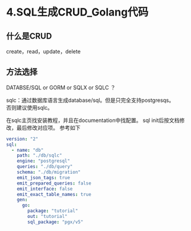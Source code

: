 # 4.SQL生成CRUD_Golang代码

## 什么是CRUD 
create，read，update，delete 

## 方法选择  
DATABSE/SQL or GORM or SQLX or SQLC ？  

sqlc：通过数据库语言生成database/sql。但是只完全支持postgresqs。  
否则建议使用sqlc。  

在sqlc主页找安装教程，并且在documentation中找配置。
sql init后按文档修改，最后修改对应项。
参考如下
```yaml
version: "2"
sql:
  - name: "db"
    path: "./db/sqlc"
    engine: "postgresql"
    queries: "./db/query"
    schema: "./db/migration"
    emit_json_tags: true
    emit_prepared_queries: false
    emit_interface: false
    emit_exact_table_names: true
    gen:
      go:
        package: "tutorial"
        out: "tutorial"
        sql_package: "pgx/v5"
```